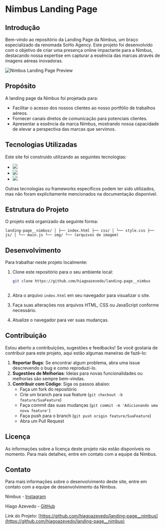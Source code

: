 # Nimbus Landing Page

## Introdução

Bem-vindo ao repositório da Landing Page da Nimbus, um braço especializado da renomada SoHo Agency. Este projeto foi desenvolvido com o objetivo de criar uma presença online impactante para a Nimbus, destacando nossa expertise em capturar a essência das marcas através de imagens aéreas inovadoras.

![Nimbus Landing Page Preview](https://github.com/user-attachments/assets/66b93080-9a2d-47d1-92d5-488ede5ff31b)

## Propósito

A landing page da Nimbus foi projetada para:

- Facilitar o acesso dos nossos clientes ao nosso portfólio de trabalhos aéreos.
- Fornecer canais diretos de comunicação para potenciais clientes.
- Apresentar a essência da marca Nimbus, mostrando nossa capacidade de elevar a perspectiva das marcas que servimos.

## Tecnologias Utilizadas

Este site foi construído utilizando as seguintes tecnologias:

- <img src="https://img.shields.io/badge/HTML-239120?style=for-the-badge&logo=html5&logoColor=white">
- <img src="https://img.shields.io/badge/CSS-239120?&style=for-the-badge&logo=css3&logoColor=white">
- <img src="https://img.shields.io/badge/JavaScript-F7DF1E?style=for-the-badge&logo=javascript&logoColor=black">

Outras tecnologias ou frameworks específicos podem ter sido utilizados, mas não foram explicitamente mencionados na documentação disponível.

## Estrutura do Projeto

O projeto está organizado da seguinte forma:
```
landing-page__nimbus/ │ ├── index.html ├── css/ │ └── style.css ├── js/ │ └── main.js └── img/ └── (arquivos de imagem)

```
## Desenvolvimento

Para trabalhar neste projeto localmente:

1. Clone este repositório para o seu ambiente local:
   ```bash
   git clone https://github.com/hiagoazevedo/landing-page__nimbus
  
2. Abra o arquivo `index.html` em seu navegador para visualizar o site.

3. Faça suas alterações nos arquivos HTML, CSS ou JavaScript conforme necessário.

4. Atualize o navegador para ver suas mudanças.

## Contribuição

Estou aberto a contribuições, sugestões e feedbacks! Se você gostaria de contribuir para este projeto, aqui estão algumas maneiras de fazê-lo:

1. **Reportar Bugs**: Se encontrar algum problema, abra uma issue descrevendo o bug e como reproduzi-lo.
2. **Sugestões de Melhorias**: Ideias para novas funcionalidades ou melhorias são sempre bem-vindas.
3. **Contribuir com Código**: Siga os passos abaixo:
   - Faça um fork do repositório
   - Crie um branch para sua feature (`git checkout -b feature/SuaFeature`)
   - Faça commit das suas mudanças (`git commit -m 'Adicionando uma nova feature'`)
   - Faça push para o branch (`git push origin feature/SuaFeature`)
   - Abra um Pull Request

## Licença

As informações sobre a licença deste projeto não estão disponíveis no momento. Para mais detalhes, entre em contato com a equipe da Nimbus.

## Contato

Para mais informações sobre o desenvolvimento deste site, entre em contato com a equipe de desenvolvimento da Nimbus.

Nimbus - [Instagram](https://instagram.com/nimbus.filmes)

Hiago Azevedo - [GitHub](https://github.com/hiagoazevedo)

Link do Projeto: [https://github.com/hiagoazevedo/landing-page__nimbus](https://github.com/hiagoazevedo/landing-page__nimbus)
